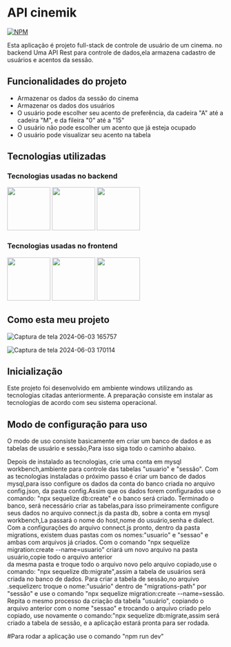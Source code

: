 <h1>API cinemik</h1>

[![NPM](https://img.shields.io/npm/l/react)](https://github.com/nic01gbbb/CinemikFrontend/blob/main/LICENSE)

Esta aplicação é projeto full-stack de controle de usuário de um cinema.
no backend Uma API Rest para controle de dados,ela armazena cadastro de usuários e acentos da sessão.


<h2>Funcionalidades do projeto</h2>

- Armazenar os dados da sessão do cinema
- Armazenar os dados dos usuários
- O usuário pode escolher seu acento de preferência, da cadeira "A" até a cadeira "M", e da fileira "0" até a "15"
- O usuário não pode escolher um acento que já esteja ocupado
- O usuário pode visualizar seu acento na tabela

 <h2>  Tecnologias utilizadas </h2>

### Tecnologias usadas no backend 

 <div    justify:"space-between"  >
<img  src="https://miro.medium.com/v2/resize:fit:800/1*v2vdfKqD4MtmTSgNP0o5cg.png" width="100px" heigth="200px"  />
<img  src="https://encrypted-tbn0.gstatic.com/images?q=tbn:ANd9GcTi0TfiDi7n-zqrSDMcUPVBFv4SVKqzhIQzrg&s"  width="100px" heigth="200px"  />
<img  src="https://media.licdn.com/dms/image/D5612AQH-HrWdn6BhYg/article-cover_image-shrink_720_1280/0/1677358366310?e=2147483647&v=beta&t=1Rn8YVto_7vIkYVWvNSR72E-jj7E8GHlC07ozVhhIZM" width="100px" heigth="200px"   />
  </div>

### Tecnologias usadas no frontend

 <div    justify:"space-between"  >
<img  src="https://cdn0.iconfinder.com/data/icons/logos-brands-in-colors/128/react-512.png" width="100px"   />
<img  src="https://user-images.githubusercontent.com/16843090/101181820-f3a63780-3612-11eb-9d3a-05452f2b0ad8.png" width="100px"   />
<img  src="https://marketplacedesignoye.s3.ap-south-1.amazonaws.com/css-programming-language-icon-symbol-logo-vector-_627.png" width="100px"   />
 </div>

## Como esta meu projeto 

![Captura de tela 2024-06-03 165757](https://github.com/nic01gbbb/Cinemik/assets/148110086/2723b097-0396-4c20-99be-17a39d8805de)

![Captura de tela 2024-06-03 170114](https://github.com/nic01gbbb/Cinemik/assets/148110086/35d41221-89bc-4354-9fca-e5cb95e77965)











<h2>Inicialização</h2>

Este projeto foi desenvolvido em ambiente windows utilizando as tecnologias citadas anteriormente.
A preparação consiste em instalar as tecnologias de acordo com seu sistema operacional.

<h2>Modo de configuração para uso</h2>

<p>
<p> O modo de uso consiste basicamente em criar um banco de dados e as tabelas de usuário e sessão,Para isso 
 siga todo o caminho abaixo.
</p>

Depois de instalado as tecnologias, crie uma conta em mysql workbench,ambiente para controle das tabelas "usuario" e "sessão".
Com as tecnologias instaladas o próximo passo é criar um banco de dados mysql,para isso configure os dados da conta do banco
criada no arquivo config.json, da pasta config.Assim que os dados forem configurados use o comando: "npx sequelize db:create" e
o banco será criado.
Terminado o banco, será necessário criar as tabelas,para isso primeiramente configure seus dados no arquivo connect.js
da pasta db, sobre a conta em mysql workbench,La passará o nome do host,nome do usuário,senha e dialect.
Com a configurações do arquivo connect.js pronto, dentro da pasta migrations, existem duas pastas com os nomes:"usuario" e "sessao" e
ambas com arquivos já criados.
Com o comando "npx sequelize migration:create --name=usuario" criará um novo arquivo na pasta usuário,copie todo o arquivo anterior  
da mesma pasta e troque todo o arquivo novo pelo arquivo copiado,use o comando: "npx sequelize db:migrate",assim a tabela
de usuários será criada no banco de dados.
Para criar a tabela de sessão,no arquivo .sequelizerc troque o nome:"usuário" dentro de "migrations-path" por "sessão" e
use o comando "npx sequelize migration:create --name=sessão.
Repita o mesmo processo da criação da tabela "usuário", copiando o arquivo anterior com o nome "sessao" e trocando o arquivo criado pelo copiado,
use novamente o comando:"npx sequelize db:migrate,assim será criado a tabela de sessão, e a aplicação estará pronta para ser rodada.

</p>

#Para rodar a aplicação use o comando "npm run dev"
